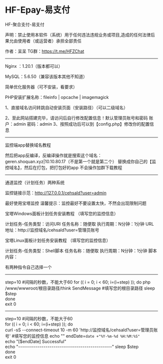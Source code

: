 # HF-Epay-易支付
HF-聚合支付-易支付

声明：禁止使用本软件（系统）用于任何违法违规业务或项目,造成的任何法律后果允由使用者（或运营者）承担全部责任

作者：呆呆
TG群：https://t.me/HFZChat

----------------------------------------------------------------------------

Nginx ：1.20.1（版本都可以）

MySQL：5.6.50（兼容该版本其他不知道）

简单优化服务器（可不安装，看要求）

PHP安装扩展名称：fileinfo | opcache | imagemagick

1、直接域名访问转跳自动安装页面（安装路径）（可以二级域名）

2、至此网站搭建完毕，请访问后自行修改配置信息！默认管理员账号和密码
     账户：admin
     密码：admin
3、按照成功后可以到【config.php】修改你的配置信息

----------------------------------------------------------------------------

监控端app替换域名教程

然后把app反编译，反编译操作就是搜索这个域名：geren.shoquan.xyz|10.10.80.17（不是第一个就是第二个）
替换成你自己的【监控域名】，然后在打包，把打包好的app
不会操作加群下载教程

----------------------------------------------------------------------------

通道监控（计划任务）两种系统

监控链接示范：http://127.0.0.1/cehsald?user=admin

最好使用宝塔监控
温馨提示：监控最好不要设置太快，不然会出现限制问题

宝塔Windows面板计划任务安装教程 （填写您的监控信息）

计划任务-任务类型：访问URl
任务名称：随便取
执行周期：N分钟：1分钟
URL地址：http://监控域名/cehsald?user=管理员账号

宝塔Linux面板计划任务安装教程 （填写您的监控信息）

计划任务-任务类型：Shell脚本
任务名称：随便取
执行周期：N分钟：1分钟
脚本内容：

有两种指令自己选择一个

----------------------------------------------------------------------------

step=10 #间隔的秒数，不能大于60
for (( i = 0; i < 60; i=(i+step) )); do
php /www/wwwroot/根目录路径/think SendMessage #填写您的根目录路径
sleep $step    
done    
exit 0

----------------------------------------------------------------------------

step=10 #间隔的秒数，不能大于60      
for (( i = 0; i < 60; i=(i+step) )); do    
    curl  -sS --connect-timeout 10 -m 60 'http://监控域名/cehsald?user=管理员账号'   #填写您的监控信息
echo "" 
endDate=`date +"%Y-%m-%d %H:%M:%S"`    
echo "[$endDate] Successful"    
echo "------------------------------------------------" 
sleep $step    
done    
exit 0
